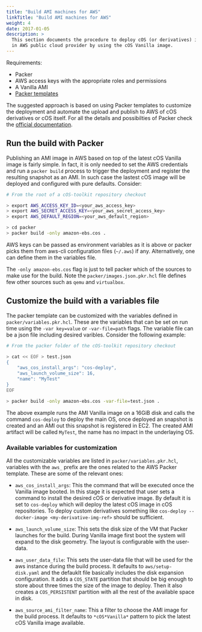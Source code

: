 ```yaml
---
title: "Build AMI machines for AWS"
linkTitle: "Build AMI machines for AWS"
weight: 4
date: 2017-01-05
description: >
  This section documents the procedure to deploy cOS (or derivatives) images
  in AWS public cloud provider by using the cOS Vanilla image.
---
```



Requirements:

* Packer
* AWS access keys with the appropriate roles and permissions
* A Vanilla AMI
* [Packer templates](https://github.com/rancher-sandbox/cOS-toolkit/tree/master/packer)

The suggested approach is based on using Packer templates to customize the
deployment and automate the upload and publish to AWS of cOS derivatives or cOS itself. For all the details
and possibilties of Packer check the [official documentation](https://www.packer.io/guides/hcl).

## Run the build with Packer

Publishing an AMI image in AWS based on top of the latest cOS Vanilla image is
fairly simple. In fact, it is only needed to set the AWS credentials
and run a `packer build` process to trigger the deployment and register the
resulting snapshot as an AMI. In such case the lastest cOS image will be
deployed and configured with pure defaults. Consider:

```bash
# From the root of a cOS-toolkit repository checkout

> export AWS_ACCESS_KEY_ID=<your_aws_access_key> 
> export AWS_SECRET_ACCESS_KEY=<your_aws_secret_access_key> 
> export AWS_DEFAULT_REGION=<your_aws_default_region>

> cd packer
> packer build -only amazon-ebs.cos .
```

AWS keys can be passed as environment variables as it is above or packer
picks them from aws-cli configuration files (`~/.aws`) if any. Alternatively,
one can define them in the variables file.

The `-only amazon-ebs.cos` flag is just to tell packer which of the sources
to make use for the build. Note the `packer/images.json.pkr.hcl` file defines
few other sources such as `qemu` and `virtualbox`.

## Customize the build with a variables file

The packer template can be customized with the variables defined in
`packer/variables.pkr.hcl`. These are the variables that can be set on run
time using the `-var key=value` or `-var-file=path` flags. The variable file
can be a json file including desired varibles. Consider the following example:

```bash
# From the packer folder of the cOS-toolkit repository checkout

> cat << EOF > test.json
{
    "aws_cos_install_args": "cos-deploy",
    "aws_launch_volume_size": 16,
    "name": "MyTest"
}
EOF

> packer build -only amazon-ebs.cos -var-file=test.json .
```

The above example runs the AMI Vanilla image on a 16GiB disk and calls the
command `cos-deploy` to deploy the main OS, once deployed an snapshot is
created and an AMI out this snapshot is registered in EC2. The created
AMI artifact will be called `MyTest`, the name has no impact in the underlaying
OS.

### Available variables for customization

All the customizable variables are listed in `packer/variables.pkr.hcl`, 
variables with the  `aws_` prefix are the ones related to the AWS Packer
template. These are some of the relevant ones:

* `aws_cos_install_args`: This the command that will be executed once the
  Vanilla image booted. In this stage it is expected that user sets a command
  to install the desired cOS or derivative image. By default it is set to
  `cos-deploy` which will deploy the latest cOS image in cOS repositories.
  To deploy custom derivatives something like
  `cos-deploy --docker-image <my-derivative-img-ref>` should be sufficient.

* `aws_launch_volume_size`: This sets the disk size of the VM that Packer
  launches for the build. During Vanilla image first boot the system will
  expand to the disk geometry. The layout is configurable with the user-data.

* `aws_user_data_file`: This sets the user-data file that will be used for the
  aws instance during the build process. It defaults to `aws/setup-disk.yaml` and
  the defauklt file basically includes the disk expansion configuration. It
  adds a `COS_STATE` partition that should be big enough to store about three times
  the size of the image to deploy. Then it also creates a `COS_PERSISTENT`
  partition with all the rest of the available space in disk.

* `aws_source_ami_filter_name`: This a filter to choose the AMI image for the
  build process. It defaults to `*cOS*Vanilla*` pattern to pick the latest cOS
  Vanilla image available.
